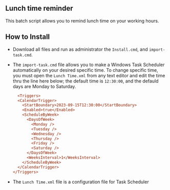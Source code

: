 ## Lunch time reminder

This batch script allows you to remind lunch time on your working hours.

## How to Install

* Download all files and run as administrator the `Install.cmd`, and `import-task.cmd`.
* The `import-task.cmd` file allows you to make a Windows Task Scheduler automatically on your desired specific time.
  To change specific time, you must open the `Lunch Time.xml` from any text editor and edit the time thru the line here below;
  the default time is `12:30:00`, and the defauld days are Monday to Saturday.
  
  ```ini
    <Triggers>
    <CalendarTrigger>
      <StartBoundary>2023-09-15T12:30:00</StartBoundary>
      <Enabled>true</Enabled>
      <ScheduleByWeek>
        <DaysOfWeek>
          <Monday />
          <Tuesday />
          <Wednesday />
          <Thursday />
          <Friday />
          <Saturday />
        </DaysOfWeek>
        <WeeksInterval>1</WeeksInterval>
      </ScheduleByWeek>
    </CalendarTrigger>
  </Triggers>
  ```
* The `Lunch Time.xml` file is a configuration file for Task Scheduler
